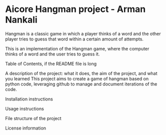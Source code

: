 # Aicore Hangman project - Arman Nankali

Hangman is a classic game in which a player thinks of a word and the other player tries to guess that word within a certain amount of attempts.

This is an implementation of the Hangman game, where the computer thinks of a word and the user tries to guess it. 

Table of Contents, if the README file is long

A description of the project: what it does, the aim of the project, and what you learned
This project aims to create a game of hangman based on python code, leveraging github to manage and document iterations of the code.

Installation instructions

Usage instructions

File structure of the project

License information

